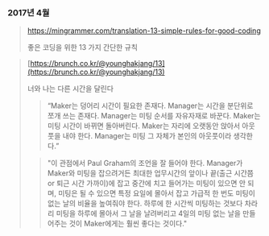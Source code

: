 ### 2017년 4월
> https://mingrammer.com/translation-13-simple-rules-for-good-coding
>
> 좋은 코딩을 위한 13 가지 간단한 규칙

> [https://brunch.co.kr/@younghakjang/13](https://brunch.co.kr/@younghakjang/13)
>
> 너와 나는 다른 시간을 달린다
>
> > “Maker는 덩어리 시간이 필요한 존재다. Manager는 시간을 분단위로 쪼개 쓰는 존재다. Manager는 미팅 순서를 자유자재로 바꾼다. Maker는 미팅 시간이 바뀌면 돌아버린다. Maker는 자리에 오랫동안 앉아서 아웃풋을 내야 한다. Manager는 미팅 그 자체가 본인의 아웃풋이라 생각한다.”
>
> > "이 관점에서 Paul Graham의 조언을 잘 들어야 한다. Manager가 Maker와 미팅을 잡으려거든 최대한 업무시간의 앞이나 끝(출근 시간쯤 or 퇴근 시간 가까이)에 잡고 중간에 치고 들어가는 미팅이 있으면 안 되며, 미팅은 될 수 있으면 특정 요일에 몰아서 잡고 가급적 한 번도 미팅이 없는 날의 비율을 높여줘야 한다. 하루에 한 시간씩 미팅하는 것보다 차라리 미팅을 하루에 몰아서 그 날을 날려버리고 4일의 미팅 없는 날을 만들어주는 것이 Maker에게는 훨씬 좋다는 것이다."

